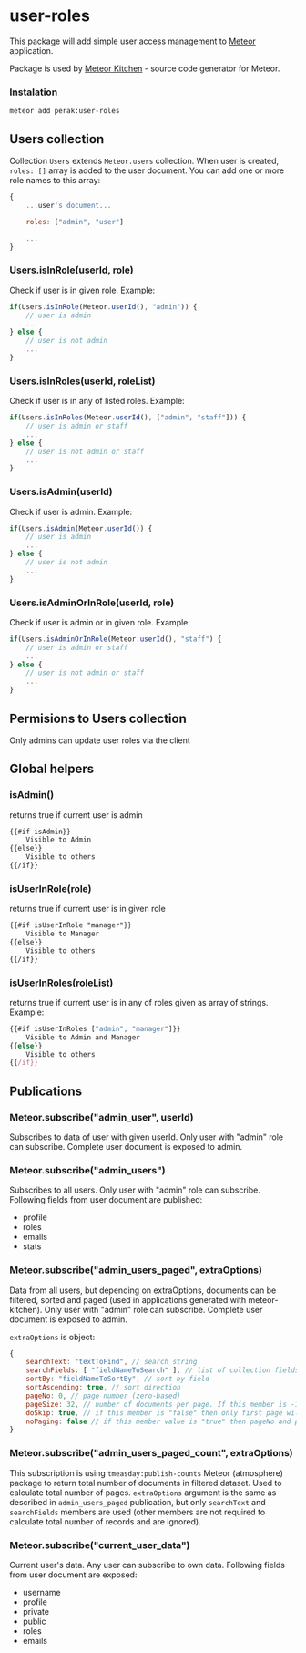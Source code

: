 # user-roles

This package will add simple user access management to <a href="https://www.meteor.com" target="_blank">Meteor</a> application.

Package is used by <a href="http://www.meteorkitchen.com" target="_blank">Meteor Kitchen</a> - source code generator for Meteor.


### Instalation

```
meteor add perak:user-roles 
```


## Users collection

Collection `Users` extends `Meteor.users` collection. When user is created, `roles: []` array is added to the user document. You can add one or more role names to this array:

```javascript
{
	...user's document...

	roles: ["admin", "user"]

	...
}

```

### Users.isInRole(userId, role)

Check if user is in given role. Example:

```javascript
if(Users.isInRole(Meteor.userId(), "admin")) {
	// user is admin
	...
} else {
	// user is not admin
	...
}
```

### Users.isInRoles(userId, roleList)

Check if user is in any of listed roles. Example:

```javascript
if(Users.isInRoles(Meteor.userId(), ["admin", "staff"])) {
	// user is admin or staff
	...
} else {
	// user is not admin or staff
	...
}
```

### Users.isAdmin(userId)

Check if user is admin. Example:

```javascript
if(Users.isAdmin(Meteor.userId()) {
	// user is admin
	...
} else {
	// user is not admin
	...
}
```

### Users.isAdminOrInRole(userId, role)

Check if user is admin or in given role. Example:

```javascript
if(Users.isAdminOrInRole(Meteor.userId(), "staff") {
	// user is admin or staff
	...
} else {
	// user is not admin or staff
	...
}
```

## Permisions to Users collection

Only admins can update user roles via the client


## Global helpers

### isAdmin()

returns true if current user is admin

```html
{{#if isAdmin}}
	Visible to Admin
{{else}}
	Visible to others
{{/if}}
```

### isUserInRole(role)

returns true if current user is in given role

```html
{{#if isUserInRole "manager"}}
	Visible to Manager
{{else}}
	Visible to others
{{/if}}
```

### isUserInRoles(roleList)

returns true if current user is in any of roles given as array of strings. Example:

```javascript
{{#if isUserInRoles ["admin", "manager"]}}
	Visible to Admin and Manager
{{else}}
	Visible to others
{{/if}}
```

## Publications

### Meteor.subscribe("admin_user", userId)

Subscribes to data of user with given userId. Only user with "admin" role can subscribe. Complete user document is exposed to admin.


### Meteor.subscribe("admin_users")

Subscribes to all users. Only user with "admin" role can subscribe. Following fields from user document are published:

- profile
- roles
- emails
- stats


### Meteor.subscribe("admin_users_paged", extraOptions)

Data from all users, but depending on extraOptions, documents can be filtered, sorted and paged (used in applications generated with meteor-kitchen). Only user with "admin" role can subscribe. Complete user document is exposed to admin.

`extraOptions` is object:

```javascript
{
	searchText: "textToFind", // search string
	searchFields: [ "fieldNameToSearch" ], // list of collection fields to search
	sortBy: "fieldNameToSortBy", // sort by field
	sortAscending: true, // sort direction
	pageNo: 0, // page number (zero-based)
	pageSize: 32, // number of documents per page. If this member is -1 then entire resultset is returned
	doSkip: true, // if this member is "false" then only first page will be returned (pageNo is ignored)
	noPaging: false // if this member value is "true" then pageNo and pageSize are ignored and entire resultset is returned
}
```


### Meteor.subscribe("admin_users_paged_count", extraOptions)

This subscription is using `tmeasday:publish-counts` Meteor (atmosphere) package to return total number of documents in filtered dataset. Used to calculate total number of pages. `extraOptions` argument is the same as described in `admin_users_paged` publication, but only `searchText` and `searchFields` members are used (other members are not required to calculate total number of records and are ignored).


### Meteor.subscribe("current_user_data")

Current user's data. Any user can subscribe to own data. Following fields from user document are exposed:

- username
- profile
- private
- public
- roles
- emails

